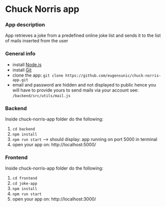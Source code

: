 # Chuck Norris app

### App description

App retrieves a joke from a predefined online joke list and sends it to the list of mails
inserted from the user

### General info

- install [Node.js](https://nodejs.org/en/download/)
- install [Git](https://git-scm.com/downloads)
- clone the app:
  `git clone https://github.com/eugensunic/chuck-norris-app.git`
- email and password are hidden and not displayed to public hence you will have to provide yours to send mails via your account
  see: ``/backend/src/utils/mail.js``


### Backend

Inside chuck-norris-app folder do the following:

1. `cd backend`
2. `npm install`
3. `npm run start` --> should display: app running on port 5000 in terminal
4. open your app on: http://localhost:5000/

### Frontend

Inside chuck-norris-app folder do the following:

1. `cd frontend`
2. `cd joke-app`
3. `npm install`
4. `npm run start`
5. open your app on: http://localhost:3000/
